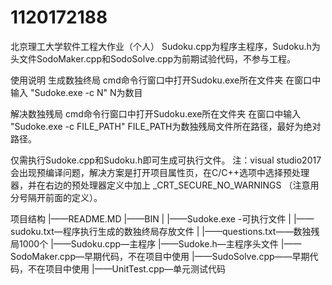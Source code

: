 # 1120172188
北京理工大学软件工程大作业（个人）
Sudoku.cpp为程序主程序，Sudoku.h为头文件SodoMaker.cpp和SodoSolve.cpp为前期试验代码，不参与工程。

使用说明
生成数独终局
cmd命令行窗口中打开Sudoku.exe所在文件夹
在窗口中输入 "Sudoke.exe -c N" N为数目

解决数独残局
cmd命令行窗口中打开Sudoku.exe所在文件夹
在窗口中输入 "Sudoke.exe -c FILE_PATH" FILE_PATH为数独残局文件所在路径，最好为绝对路径。

仅需执行Sudoke.cpp和Sudoku.h即可生成可执行文件。
注：visual studio2017会出现预编译问题，解决方案是打开项目属性页，在C/C++选项中选择预处理器，并在右边的预处理器定义中加上 _CRT_SECURE_NO_WARNINGS （注意用分号隔开前面的定义）。

项目结构
|——README.MD
|——BIN
|   |——Sudoke.exe -可执行文件
|   |——sudoku.txt—程序执行生成的数独终局存放文件
|   |——questions.txt——数独残局1000个
|——Sudoku.cpp—主程序
|——Sudoke.h—主程序头文件
|——SodoMaker.cpp—早期代码，不在项目中使用
|——SudoSolve.cpp——早期代码，不在项目中使用
|——UnitTest.cpp—单元测试代码
